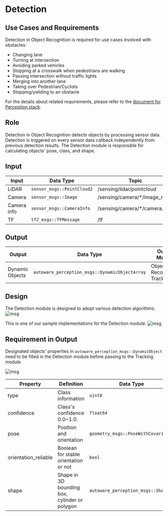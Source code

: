Detection
=====
## Use Cases and Requirements
Detection in Object Recognition is required for use cases involved with obstacles:
* Changing lane
* Turning at intersection
* Avoiding parked vehicles
* Stopping at a crosswalk when pedestrians are walking
* Passing intersection without traffic lights
* Merging into another lane
* Taking over Pedestrian/Cyclists
* Stopping/yielding to an obstacle

For the details about related requirements, please refer to the [document for Perception stack](/design/Perception/Perception.md).

## Role
Detection in Object Recognition detects objects by processing sensor data. Detection is triggered on every sensor data callback independently from previous detection results. The Detection module is responsible for calculating objects' pose, class, and shape.

## Input

| Input       | Data Type| Topic |
|-------------|----------------------------------|-|
| LiDAR       | `sensor_msgs::PointCloud2`        |/sensing/lidar/pointcloud|
| Camera      | `sensor_msgs::Image`             |/sensing/camera/*/image_raw|
| Camera info       | `sensor_msgs::CameraInfo`  |/sensing/camera/*/camera_info|
|TF  | `tf2_msgs::TFMessage`           |/tf|

## Output

| Output       | Data Type| Output Module | TF Frame| Topic|
|----|-|-|-|-|
|Dynamic Objects|`autoware_perception_msgs::DynamicObjectArray`|Object Recognition: Tracking|`base_link`|/perception/object_recognition/detection/objects|

## Design
The Detection module is designed to adopt various detection algorithms.
![msg](/design/img/ObjectDetectionDesign.png)

This is one of our sample implementations for the Detection module.
![msg](/design/img/ObjectDetectionDesign2.png)


## Requirement in Output

Designated objects' properties in `autoware_perception_msgs::DynamicObject` need to be filled in the Detection module before passing to the Tracking module.

![msg](/design/img/ObjectDetectionRequirement.png)



| Property  | Definition |Data Type                                 | Parent Data Type|
|-------------|--|-------------------------------------------|----|
| type       | Class information|`uint8`                 |`autoware_perception_msgs::Semantic`|
| confidence  |Class's confidence 0.0~1.0.| `float64`              |`autoware_perception_msgs::Semantic`|
| pose        |Position and orientation |`geometry_msgs::PoseWithCovariance` |`autoware_perception_msgs::State`|
| orientation_reliable |Boolean for stable orientation or not| `bool`           |`autoware_perception_msgs::State`|
| shape |Shape in 3D bounding box, cylinder or polygon|`autoware_perception_msgs::Shape`           |`autoware_perception_msgs::DynamicObject`|
